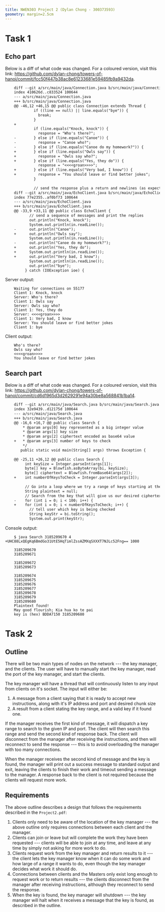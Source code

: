 ```yaml
---
title: NWEN303 Project 2 (Dylan Chong - 300373593)
geometry: margin=2.5cm
---
```


# Task 1

## Echo part

Below is a diff of what code was changed. For a coloured version, visit this
link:
https://github.com/dylan-chong/towers-of-hanoi/commit/fcc50f447b38ac8e61233681e59485fb9a9432da.

```diff
    diff --git a/src/main/java/Connection.java b/src/main/java/Connection.java
    index 410626d..c833524 100644
    --- a/src/main/java/Connection.java
    +++ b/src/main/java/Connection.java
    @@ -46,12 +46,15 @@ public class Connection extends Thread {
             if ((line == null) || line.equals("bye")) {
               break;
             }
    +
             if (line.equals("Knock, knock")) {
               response = "Who's there?";
    -        } else if (line.equals("Canoe")) {
    -          response = "Canoe who?";
    -        } else if (line.equals("Canoe do my homework?")) {
    +        } else if (line.equals("Owls say")) {
    +          response = "Owls say who?";
    +        } else if (line.equals("Yes, they do")) {
               response = "<<<<groan>>>>";
    +        } else if (line.equals("Very bad, I know")) {
    +          response = "You should leave or find better jokes";
             }
     
             // send the response plus a return and newlines (as expected by readLine)
    diff --git a/src/main/java/EchoClient.java b/src/main/java/EchoClient.java
    index 77e2355..af0bf73 100644
    --- a/src/main/java/EchoClient.java
    +++ b/src/main/java/EchoClient.java
    @@ -33,9 +33,11 @@ public class EchoClient {
           // send a sequence of messages and print the replies
           out.println("Knock, knock");
           System.out.println(in.readLine());
    -      out.println("Canoe");
    +      out.println("Owls say");
           System.out.println(in.readLine());
    -      out.println("Canoe do my homework?");
    +      out.println("Yes, they do");
    +      System.out.println(in.readLine());
    +      out.println("Very bad, I know");
           System.out.println(in.readLine());
           out.println("bye");
         } catch (IOException ioe) {
```

Server output:

```
    Waiting for connections on 55177
    Client 1: Knock, knock
    Server: Who's there?
    Client 1: Owls say
    Server: Owls say who?
    Client 1: Yes, they do
    Server: <<<<groan>>>>
    Client 1: Very bad, I know
    Server: You should leave or find better jokes
    Client 1: bye
```

Client output:

```
    Who's there?
    Owls say who?
    <<<<groan>>>>
    You should leave or find better jokes
```

## Search part

Below is a diff of what code was changed. For a coloured version, visit this
link:
https://github.com/dylan-chong/towers-of-hanoi/commit/cd6d1965d3d2629291e94a30be8a568841b1ba14.

```diff
    diff --git a/src/main/java/Search.java b/src/main/java/Search.java
    index 32e9439..d12175d 100644
    --- a/src/main/java/Search.java
    +++ b/src/main/java/Search.java
    @@ -16,6 +16,7 @@ public class Search {
        * @param args[0] key represented as a big integer value
        * @param args[1] key size
        * @param args[2] ciphertext encoded as base64 value
    +   * @param args[3] number of keys to check
        */
       public static void main(String[] args) throws Exception {
     
    @@ -25,11 +26,12 @@ public class Search {
         int keySize = Integer.parseInt(args[1]);
         byte[] key = Blowfish.asByteArray(bi, keySize);
         byte[] ciphertext = Blowfish.fromBase64(args[2]);
    +    int numberOfKeysToCheck = Integer.parseInt(args[3]);
     
         // Go into a loop where we try a range of keys starting at the given one
         String plaintext = null;
         // Search from the key that will give us our desired ciphertext
    -    for (int i = 0; i < 100; i++) {
    +    for (int i = 0; i < numberOfKeysToCheck; i++) {
           // tell user which key is being checked
           String keyStr = bi.toString();
           System.out.print(keyStr);
```

Console output:

```
    $ java Search 3185209670 4 +UHC88LxQEgKq6BmdGo31UtE5HqTimlZssAZMXqSXXXT7NJLc52Fng== 1000

    3185209670
    3185209671

    3185209672
    3185209673

    3185209674
    3185209675
    3185209676
    3185209677
    3185209678
    3185209679
    3185209680
    Plaintext found!
    May good flourish; Kia hua ko te pai
    key is (hex) BDDA7150 3185209680
```

# Task 2

## Outline

There will be two main types of nodes on the network --- the key manager, and
the clients. The user will have to manually start the key manager, read the
port of the key manager, and start the clients.

The key manager will have a thread that will continuously listen to any input
from clients on it's socket. The input will either be: 

1. A message from a client saying that it is ready to accept new instructions,
   along with it's IP address and port and desired chunk size
2. A result from a client stating the key range, and a valid key if it found
   one.

If the manager receives the first kind of message, it will dispatch a key range
to search to the given IP and port. The client will then search this range and
send the second kind of response back. The client will disconnect from the
manager after receiving the instructions, and then will reconnect to send the
response --- this is to avoid overloading the manager with too many
connections.

When the manager receives the second kind of message and the key is found, the
manager will print out a success message to standard output and exit, leaving
the clients to finish their work and timeout sending a message to the manager.
A response back to the client is not required because the clients will request
more work.

## Requirements

The above outline describes a design that follows the requirements described in
the `Project2.pdf`:

1. Clients only need to be aware of the location of the key manager --- the
   above outline only requires connections between each client and the manager.
2. Clients can join or leave but will complete the work they have been
   requested --- clients will be able to join at any time, and leave at any
   time by simply not asking for more work to do.
3. Clients request work from the key manager and return results to it --- the
   client lets the key manager know when it can do some work and how large of a
   range it wants to do, even though the key manager decides what work it
   should do.
4. Connections between clients and the Masters only exist long enough to
   request work or to return results --- the clients disconnect from the
   manager after receiving instructions, although they reconnect to send the
   response.
5. When the key is found, the key manager will shutdown --- the key manager
   will halt when it receives a message that the key is found, as described in
   the outline.
